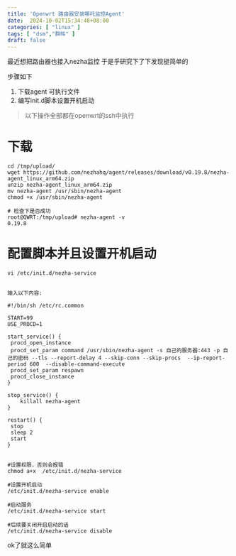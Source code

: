 ```yaml
---
title: 'Openwrt 路由器安装哪吒监控Agent'
date:  2024-10-02T15:34:48+08:00
categories: [ "linux" ]
tags: [ "dsm","群晖" ]
draft: false
---
```


最近想把路由器也接入nezha监控
于是乎研究下了下发现挺简单的

步骤如下


1. 下载agent 可执行文件
2. 编写init.d脚本设置开机启动


> 以下操作全部都在openwrt的ssh中执行

# 下载

``` shell
cd /tmp/upload/
wget https://github.com/nezhahq/agent/releases/download/v0.19.8/nezha-agent_linux_arm64.zip
unzip nezha-agent_linux_arm64.zip
mv nezha-agent /usr/sbin/nezha-agent
chmod +x /usr/sbin/nezha-agent

# 检查下是否成功
root@QWRT:/tmp/upload# nezha-agent -v
0.19.8

```

# 配置脚本并且设置开机启动

``` shell
vi /etc/init.d/nezha-service


输入以下内容:

#!/bin/sh /etc/rc.common

START=99
USE_PROCD=1

start_service() {
 procd_open_instance
 procd_set_param command /usr/sbin/nezha-agent -s 自己的服务器:443 -p 自己的密码 --tls --report-delay 4 --skip-conn --skip-procs  --ip-report-period 600  --disable-command-execute
 procd_set_param respawn
 procd_close_instance
}

stop_service() {
    killall nezha-agent
}

restart() {
 stop
 sleep 2
 start
}


#设置权限，否则会报错
chmod a+x  /etc/init.d/nezha-service

#设置开机启动
/etc/init.d/nezha-service enable

#启动服务
/etc/init.d/nezha-service start

#后续要关闭开启启动的话
/etc/init.d/nezha-service disable
```

ok了就这么简单